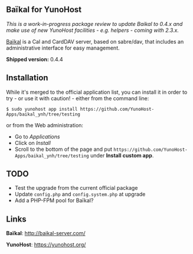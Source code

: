 Baïkal for YunoHost
-------------------

*This is a work-in-progress package review to update Baikal to 0.4.x
and make use of new YunoHost facilities - e.g. helpers - coming with 2.3.x.*

[Baïkal](http://baikal-server.com/) is a Cal and CardDAV server, based on
sabre/dav, that includes an administrative interface for easy management.

**Shipped version:** 0.4.4

## Installation

While it's merged to the official application list, you can install it in order
to try - or use it with caution! - either from the command line:

    $ sudo yunohost app install https://github.com/YunoHost-Apps/baikal_ynh/tree/testing

or from the Web administration:

  * Go to *Applications*
  * Click on *Install*
  * Scroll to the bottom of the page and put `https://github.com/YunoHost-Apps/baikal_ynh/tree/testing`
    under **Install custom app**.

## TODO

 * Test the upgrade from the current official package
 * Update `config.php` and `config.system.php` at upgrade
 * Add a PHP-FPM pool for Baïkal?

## Links ##

**Baïkal**: http://baikal-server.com/

**YunoHost**: https://yunohost.org/
